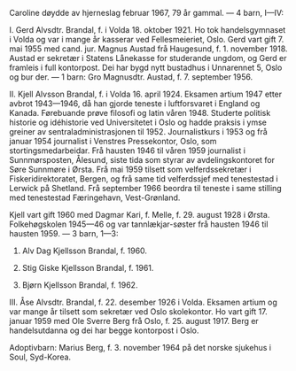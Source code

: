 Caroline døydde av hjerneslag februar 1967, 79 år gammal. — 4 barn, I—IV:

I. Gerd Alvsdtr. Brandal, f. i Volda 18. oktober 1921. Ho tok handelsgymnaset i Volda og var i mange år kasserar ved Fellesmeieriet, Oslo. Gerd vart gift 7. mai 1955 med cand. jur. Magnus Austad frå Haugesund, f. 1. november 1918. Austad er sekretær i Statens Lånekasse for studerande ungdom, og Gerd er framleis i full kontorpost. Dei har bygd nytt bustadhus i Unnarennet 5, Oslo og bur der. — 1 barn: Gro Magnusdtr. Austad, f. 7. september 1956.

II. Kjell Alvsson Brandal, f. i Volda 16. april 1924. Eksamen artium 1947 etter avbrot 1943—1946, då han gjorde teneste i luftforsvaret i England og Kanada. Førebuande prøve filosofi og latin våren 1948. Studerte politisk historie og idéhistorie ved Universitetet i Oslo og hadde praksis i ymse greiner av sentraladministrasjonen til 1952. Journalistkurs i 1953 og frå januar 1954 journalist i Venstres Pressekontor, Oslo, som stortingsmedarbeidar. Frå hausten 1946 til våren 1959 journalist i Sunnmørsposten, Ålesund, siste tida som styrar av avdelingskontoret for Søre Sunnmøre i Ørsta. Frå mai 1959 tilsett som velferdssekretær i Fiskeridirektoratet, Bergen, og frå same tid velferdssjef med tenestestad i Lerwick på Shetland. Frå september 1966 beordra til teneste i same stilling med tenestestad Færingehavn, Vest-Grønland.

Kjell vart gift 1960 med Dagmar Kari, f. Melle, f. 29. august 1928 i Ørsta. Folkehøgskolen 1945—46 og var tannlækjar-søster frå hausten 1946 til hausten 1959. — 3 barn, 1—3:

1. Alv Dag Kjellsson Brandal, f. 1960.

2. Stig Giske Kjellsson Brandal, f. 1961.

3. Bjørn Kjellsson Brandal, f. 1962.

III. Åse Alvsdtr. Brandal, f. 22. desember 1926 i Volda. Eksamen artium og var mange år tilsett som sekretær ved Oslo skolekontor. Ho vart gift 17. januar 1959 med Ole Sverre Berg frå Oslo, f. 25. august 1917. Berg er handelsutdanna og dei har begge kontorpost i Oslo.

Adoptivbarn: Marius Berg, f. 3. november 1964 på det norske sjukehus i Soul, Syd-Korea.